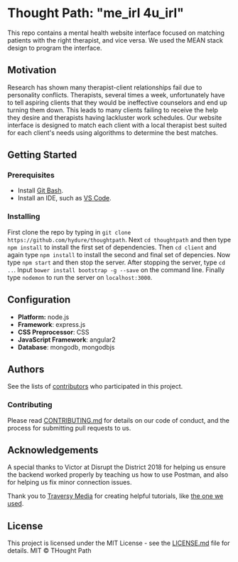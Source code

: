 # Thought Path: "me_irl 4u_irl"

This repo contains a mental health website interface focused on matching patients with the right therapist, and vice versa.  We used the MEAN stack design to program the interface.

## Motivation
Research has shown many therapist-client relationships fail due to personality conflicts. Therapists, several times a week, unfortunately have to tell aspiring clients that they would be ineffective counselors and end up turning them down. This leads to many clients failing to receive the help they desire and therapists having lackluster work schedules. Our website interface is designed to match each client with a local therapist best suited for each client's needs using algorithms to determine the best matches.

## Getting Started

### Prerequisites
* Install [Git Bash](https://git-scm.com/downloads).
* Install an IDE, such as [VS Code](https://code.visualstudio.com/download).

### Installing
First clone the repo by typing in  `git clone https://github.com/hydure/thoughtpath`.
Next `cd thoughtpath` and then type `npm install` to install the first set of dependencies.
Then `cd client` and again type `npm install` to install the second and final set of depencies.
Now type `npm start` and then stop the server.
After stopping the server, type `cd ..`.
Input `bower install bootstrap -g --save` on the command line.
Finally type `nodemon` to run the server on `localhost:3000`.

## Configuration
- **Platform:** node.js
- **Framework**: express.js
- **CSS Preprocessor**: CSS
- **JavaScript Framework**: angular2
- **Database**: mongodb, mongodbjs

## Authors
See the lists of [contributors](https://github.com/hydure/ThoughtPath/graphs/contributors) who participated in this project.

### Contributing
Please read [CONTRIBUTING.md](https://github.com/hydure/ThoughtPath/blob/master/CONTRIBUTING.md) for details on our code of conduct, and the process for submitting pull requests to us.

## Acknowledgements
A special thanks to Victor at Disrupt the District 2018 for helping us ensure the backend worked properly by teaching us how to use Postman, and also for helping us fix minor connection issues.

Thank you to [Traversy Media](https://www.youtube.com/channel/UC29ju8bIPH5as8OGnQzwJyA) for creating helpful tutorials, like [the one we used](https://www.youtube.com/watch?v=PFP0oXNNveg).


## License
This project is licensed under the MIT License - see the [LICENSE.md](LICENSE.md) file for details.
MIT © THought Path